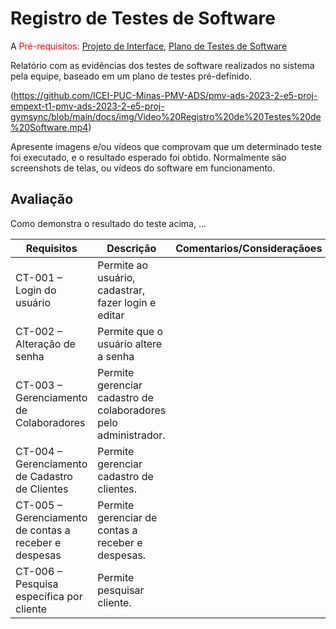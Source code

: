 # Registro de Testes de Software

A
<span style="color:red">Pré-requisitos: <a href="3-Projeto de Interface.md"> Projeto de Interface</a></span>, <a href="8-Plano de Testes de Software.md"> Plano de Testes de Software</a>

Relatório com as evidências dos testes de software realizados no sistema pela equipe, baseado em um plano de testes pré-definido.

(https://github.com/ICEI-PUC-Minas-PMV-ADS/pmv-ads-2023-2-e5-proj-empext-t1-pmv-ads-2023-2-e5-proj-gymsync/blob/main/docs/img/Video%20Registro%20de%20Testes%20de%20Software.mp4)




Apresente imagens e/ou vídeos que comprovam que um determinado teste foi executado, e o resultado esperado foi obtido. Normalmente são screenshots de telas, ou vídeos do software em funcionamento.

## Avaliação

Como demonstra o resultado do teste acima, ...

| Requisitos          |              Descrição             |Comentarios/Consideraçãoes|Status                                  |
|---------------------|------------------------------------|--------------------------|----------------------------------------|
|CT-001 – Login do usuário |Permite ao usuário, cadastrar, fazer login e editar  |  |      Funcionando        |
|CT-002 – Alteração de senha | Permite que o usuário altere a senha| | Com Problema |
|CT-003 – Gerenciamento de Colaboradores| Permite gerenciar cadastro de colaboradores pelo administrador.| |Funcionando |
|CT-004 – Gerenciamento de Cadastro de Clientes| Permite gerenciar cadastro de clientes.|  |Funcionando |
|CT-005 – Gerenciamento de contas a receber e despesas| Permite gerenciar de contas a receber e despesas.|  | Funcionando |
|CT-006 – Pesquisa específica por cliente|Permite pesquisar cliente. |  | Funcionando |

